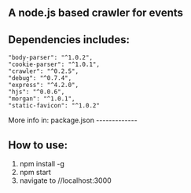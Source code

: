 A node.js based crawler for events
----------------------------------

Dependencies includes:
----------------------------------
	"body-parser": "^1.0.2",
    "cookie-parser": "^1.0.1",
    "crawler": "^0.2.5",
    "debug": "^0.7.4",
    "express": "^4.2.0",
    "hjs": "^0.0.6",
    "morgan": "^1.0.1",
    "static-favicon": "^1.0.2"

 More info in: package.json
               -------------

How to use:
-----------

1. npm install -g
2. npm start
3. navigate to //localhost:3000



